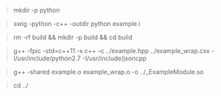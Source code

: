 > mkdir -p python

> swig -python -c++ -outdir python example.i


> rm -rf build && mkdir -p build && cd build

> g++ -fpic -std=c++11 -x c++ -c ../example.hpp ../example_wrap.cxx -I/usr/include/python2.7 -I/usr/include/jsoncpp

> g++ -shared example.o example_wrap.o -o ../_ExampleModule.so

> cd ../
